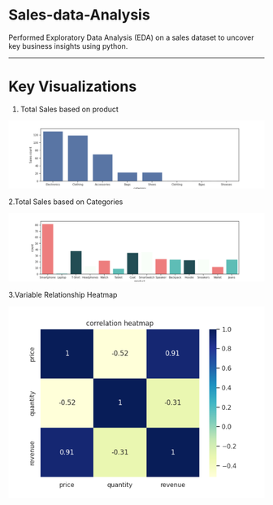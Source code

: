 # **Sales-data-Analysis**
 Performed Exploratory Data Analysis (EDA) on a sales dataset to uncover key business insights using python.

---
# Key Visualizations
  1. Total Sales based on product

  ![Product barplot](https://github.com/mareeswaran82/Sales-data-Analysis/blob/main/images/Sales%20wise%20category.png)

  2.Total Sales based on Categories

  ![Category barplot](https://github.com/mareeswaran82/Sales-data-Analysis/blob/main/images/product%20wise%20sales.png)

  3.Variable Relationship Heatmap

  ![heatmap](https://github.com/mareeswaran82/Sales-data-Analysis/blob/main/images/heatmap.png)
